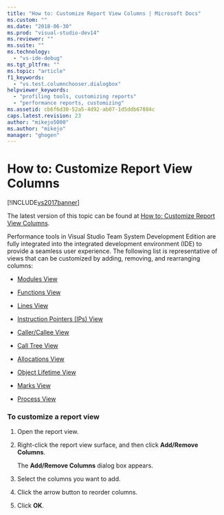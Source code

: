 ```yaml
---
title: "How to: Customize Report View Columns | Microsoft Docs"
ms.custom: ""
ms.date: "2018-06-30"
ms.prod: "visual-studio-dev14"
ms.reviewer: ""
ms.suite: ""
ms.technology: 
  - "vs-ide-debug"
ms.tgt_pltfrm: ""
ms.topic: "article"
f1_keywords: 
  - "vs.test.columnchooser.dialogbox"
helpviewer_keywords: 
  - "profiling tools, customizing reports"
  - "performance reports, customizing"
ms.assetid: cb6f6d30-52a5-4d92-ab07-1d5ddb67884c
caps.latest.revision: 23
author: "mikejo5000"
ms.author: "mikejo"
manager: "ghogen"
---
```

# How to: Customize Report View Columns
[!INCLUDE[vs2017banner](../includes/vs2017banner.md)]

The latest version of this topic can be found at [How to: Customize Report View Columns](https://docs.microsoft.com/visualstudio/profiling/how-to-customize-report-view-columns).  
  
Performance tools in Visual Studio Team System Development Edition  are fully integrated into the integrated development environment (IDE) to provide a seamless user experience. The following list is representative of views that can be customized by adding, removing, and rearranging columns:  
  
-   [Modules View](../profiling/modules-view.md)  
  
-   [Functions View](../profiling/functions-view.md)  
  
-   [Lines View](../profiling/lines-view.md)  
  
-   [Instruction Pointers (IPs) View](../profiling/instruction-pointers-ips-view.md)  
  
-   [Caller/Callee View](../profiling/caller-callee-view.md)  
  
-   [Call Tree View](../profiling/call-tree-view.md)  
  
-   [Allocations View](../profiling/dotnet-memory-allocations-view.md)  
  
-   [Object Lifetime View](../profiling/object-lifetime-view.md)  
  
-   [Marks View](../profiling/marks-view.md)  
  
-   [Process View](../profiling/process-view.md)  
  
### To customize a report view  
  
1.  Open the report view.  
  
2.  Right-click the report view surface, and then click **Add/Remove Columns**.  
  
     The **Add/Remove Columns** dialog box appears.  
  
3.  Select the columns you want to add.  
  
4.  Click the arrow button to reorder columns.  
  
5.  Click **OK**.



